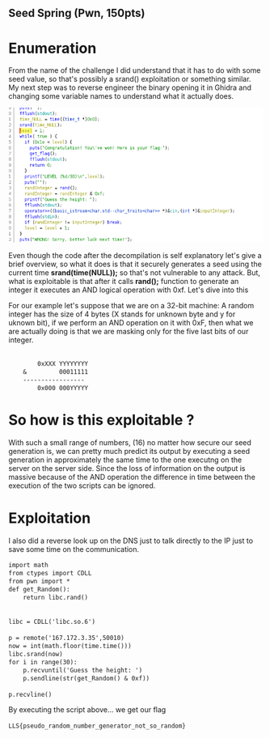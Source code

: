 ## Seed Spring (Pwn, 150pts)  
# Enumeration

From the name of the challenge I did understand that it has to do with some seed value,
so that's possibly a srand() exploitation or something similar. My next step was to reverse
engineer the binary opening it in Ghidra and changing some variable names to understand what it 
actually does.

![](seed_spring.png)

Even though the code after the decompilation is self explanatory let's give a brief overview,
so what it does is that it securely generates a seed using the current time **srand(time(NULL));**
so that's not vulnerable to any attack. But, what is exploitable is that after it calls **rand();**
function to generate an integer it executes an AND logical operation with 0xf. Let's dive into this 

For our example let's suppose that we are on a 32-bit machine:
A random integer has the size of 4 bytes (X stands for unknown byte and y for uknown bit),
if we perform an AND operation on it with 0xF, then what we are actually doing is that we are masking only for the five last bits of our integer.
```

        0xXXX YYYYYYYY
    &         00011111
    -----------------
        0x000 000YYYYY
```
# So how is this exploitable ?
With such a small range of numbers, (16) no matter how secure our seed generation is, 
we can pretty much predict its output by executing a seed generation in approximately the same time to the one
executng on the server on the server side. Since the loss of information on the output is massive 
because of the AND operation the difference in time between the execution of the two scripts can be ignored. 

# Exploitation

I also did a reverse look up on the DNS just to talk directly to the IP just to save some time on the communication.


```
import math
from ctypes import CDLL
from pwn import *
def get_Random():
	return libc.rand()


libc = CDLL('libc.so.6')

p = remote('167.172.3.35',50010)
now = int(math.floor(time.time()))
libc.srand(now)
for i in range(30):
	p.recvuntil('Guess the height: ')
	p.sendline(str(get_Random() & 0xf))

p.recvline()
```

By executing the script above...
we get our flag

```LLS{pseudo_random_number_generator_not_so_random}```

